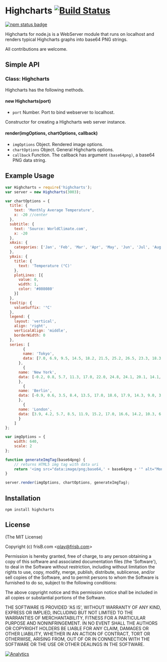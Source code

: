 # Highcharts [![Build Status](https://travis-ci.org/frisb/highcharts.png)](http://travis-ci.org/frisb/highcharts)

[![npm status badge](https://nodei.co/npm/highcharts.png?stars=true&downloads=true)](https://nodei.co/npm/highcharts/)

Highcharts for node.js is a WebServer module that runs on localhost and renders typical Highcharts graphs into base64 PNG strings.

All contributions are welcome.

## Simple API

### Class: Highcharts

Highcharts has the following methods.

#### new Highcharts(port)

* `port` Number. Port to bind webserver to localhost.

Constructor for creating a Highcharts web server instance.

#### render(imgOptions, chartOptions, callback)

* `imgOptions` Object. Rendered image options.
* `chartOptions` Object. General Highcharts options.
* `callback` Function. The callback has argument `(base64png)`, a base64 PNG data string.

## Example Usage

``` js
var Highcharts = require('highcharts');
var server = new Highcharts(3003);

var chartOptions = {
  title: {
    text: 'Monthly Average Temperature',
    x: -20 //center
  },
  subtitle: {
    text: 'Source: WorldClimate.com',
    x: -20
  },
  xAxis: {
    categories: ['Jan', 'Feb', 'Mar', 'Apr', 'May', 'Jun', 'Jul', 'Aug', 'Sep', 'Oct', 'Nov', 'Dec']
  },
  yAxis: {
    title: {
      text: 'Temperature (°C)'
    },
    plotLines: [{
      value: 0,
      width: 1,
      color: '#808080'
    }]
  },
  tooltip: {
    valueSuffix: '°C'
  },
  legend: {
    layout: 'vertical',
    align: 'right',
    verticalAlign: 'middle',
    borderWidth: 0
  },
  series: [
		{
	    name: 'Tokyo',
	    data: [7.0, 6.9, 9.5, 14.5, 18.2, 21.5, 25.2, 26.5, 23.3, 18.3, 13.9, 9.6]
	  },
		{
      name: 'New York',
      data: [-0.2, 0.8, 5.7, 11.3, 17.0, 22.0, 24.8, 24.1, 20.1, 14.1, 8.6, 2.5]
	  },
		{
      name: 'Berlin',
      data: [-0.9, 0.6, 3.5, 8.4, 13.5, 17.0, 18.6, 17.9, 14.3, 9.0, 3.9, 1.0]
	  },
		{
      name: 'London',
      data: [3.9, 4.2, 5.7, 8.5, 11.9, 15.2, 17.0, 16.6, 14.2, 10.3, 6.6, 4.8]
	  }
	]
};

var imgOptions = {
	width: 640,
	scale: 2
};

function generateImgTag(base64png) {
	// returns HTML5 img tag with data uri
	return '<img src="data:image/png;base64,' + base64png + '" alt="Monthly Average Temperature" />';
}

server.render(imgOptions, chartOptions, generateImgTag);
```

## Installation

```
npm install highcharts
```

## License

(The MIT License)

Copyright (c) frisB.com &lt;play@frisb.com&gt;

Permission is hereby granted, free of charge, to any person obtaining
a copy of this software and associated documentation files (the
'Software'), to deal in the Software without restriction, including
without limitation the rights to use, copy, modify, merge, publish,
distribute, sublicense, and/or sell copies of the Software, and to
permit persons to whom the Software is furnished to do so, subject to
the following conditions:

The above copyright notice and this permission notice shall be
included in all copies or substantial portions of the Software.

THE SOFTWARE IS PROVIDED 'AS IS', WITHOUT WARRANTY OF ANY KIND,
EXPRESS OR IMPLIED, INCLUDING BUT NOT LIMITED TO THE WARRANTIES OF
MERCHANTABILITY, FITNESS FOR A PARTICULAR PURPOSE AND NONINFRINGEMENT.
IN NO EVENT SHALL THE AUTHORS OR COPYRIGHT HOLDERS BE LIABLE FOR ANY
CLAIM, DAMAGES OR OTHER LIABILITY, WHETHER IN AN ACTION OF CONTRACT,
TORT OR OTHERWISE, ARISING FROM, OUT OF OR IN CONNECTION WITH THE
SOFTWARE OR THE USE OR OTHER DEALINGS IN THE SOFTWARE.

[![Analytics](https://ga-beacon.appspot.com/UA-40562957-4/highcharts/readme)](https://github.com/igrigorik/ga-beacon)
